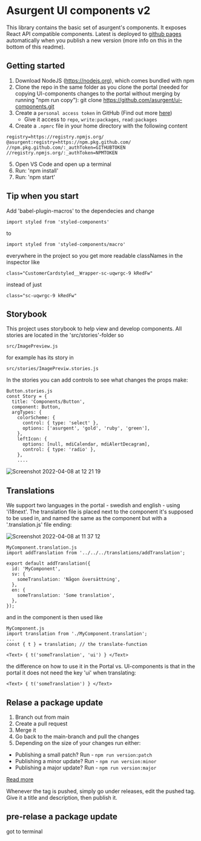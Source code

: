 # Asurgent UI components v2

This library contains the basic set of asurgent's components. It exposes React API compatible components. Latest is deployed to [github pages](https://asurgent.github.io/ui-components) automatically when you publish a new version (more info on this in the bottom of this readme).

## Getting started

1. Download NodeJS (https://nodejs.org), which comes bundled with npm
2. Clone the repo in the same folder as you clone the portal (needed for copying UI-components changes to the portal without merging by running "npm run copy"): git clone https://github.com/asurgent/ui-components.git
3. Create a `personal access token` in GitHub (Find out more [here](https://help.github.com/en/github/authenticating-to-github/creating-a-personal-access-token-for-the-command-line))
    * Give it access to `repo`, `write:packages`, `read:packages`
4. Create a `.npmrc` file in your home directory with the following content
```
registry=https://registry.npmjs.org/
@asurgent:registry=https://npm.pkg.github.com/
//npm.pkg.github.com/:_authToken=GITHUBTOKEN
//registry.npmjs.org/:_authToken=NPMTOKEN
```

5. Open VS Code and open up a terminal
6. Run: 'npm install'
7. Run: 'npm start'

## Tip when you start
Add 'babel-plugin-macros' to the dependecies and change
```
import styled from 'styled-components'
```
to
```
import styled from 'styled-components/macro'
```
everywhere in the project so you get more readable classNames in the inspector like
```
class="CustomerCardstyled__Wrapper-sc-uqwrgc-9 kRedFw"
```
instead of just
```
class="sc-uqwrgc-9 kRedFw"
```

## Storybook

This project uses storybook to help view and develop components. All stories are located in the 'src/stories'-folder so

```
src/ImagePreview.js
```
for example has its story in

```
src/stories/ImagePreviw.stories.js
```

In the stories you can add controls to see what changes the props make:

```
Button.stories.js
const Story = {
  title: 'Components/Button',
  component: Button,
  argTypes: {
    colorScheme: {
      control: { type: 'select' },
      options: ['asurgent', 'gold', 'ruby', 'green'],
    },
    leftIcon: {
      options: [null, mdiCalendar, mdiAlertDecagram],
      control: { type: 'radio' },
    },
    ....
```

![Screenshot 2022-04-08 at 12 21 19](https://user-images.githubusercontent.com/8748007/162417076-d67723f1-871e-448c-a578-1d919fa0a167.png)


## Translations
We support two languages in the portal - swedish and english - using 'i18next'. The translation file is placed next to the component it's supposed to be used in, and named the same as the component but with a '.translation.js' file ending:

![Screenshot 2022-04-08 at 11 37 12](https://user-images.githubusercontent.com/8748007/162409404-fe893fca-b17a-41d9-9792-1c9a181b2941.png)

```
MyComponent.translation.js
import addTranslation from '../../../translations/addTranslation';

export default addTranslation({
  id: 'MyComponent',
  sv: {
    someTranslation: 'Någon översättning',
  },
  en: {
    someTranslation: 'Some translation',
  },
});
```

and in the component is then used like
```
MyComponent.js
import translation from './MyComponent.translation';
...
const { t } = translation; // the translate-function

<Text> { t('someTranslation', 'ui') } </Text>

```

the difference on how to use it in the Portal vs. UI-components is that in the portal it does not need the key 'ui' when translating:
```
<Text> { t('someTranslation') } </Text>
```


## Relase a package update
1. Branch out from main
2. Create a pull request
3. Merge it
4. Go back to the main-branch and pull the changes
5. Depending on the size of your changes run either:
- Publishing a small patch? Run - `npm run version:patch`
- Publishing a minor update? Run - `npm run version:minor`
- Publishing a major update? Run - `npm run version:major`

[Read more](https://docs.npmjs.com/cli/version)

Whenever the tag is pushed, simply go under releases, edit the pushed tag. Give it a title and description, then publish it.

## pre-relase a package update
got to terminal
